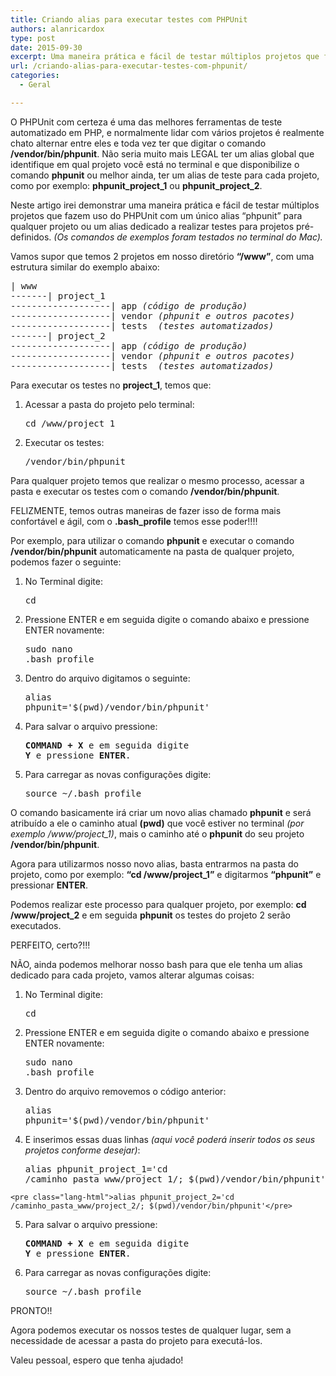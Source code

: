 ```yaml
---
title: Criando alias para executar testes com PHPUnit
authors: alanricardox
type: post
date: 2015-09-30
excerpt: Uma maneira prática e fácil de testar múltiplos projetos que fazem uso do PHPUnit com um único alias "phpunit" para qualquer projeto ou um alias dedicado a realizar testes para projetos pré-definidos.
url: /criando-alias-para-executar-testes-com-phpunit/
categories:
  - Geral

---
```

O PHPUnit com certeza é uma das melhores ferramentas de teste automatizado em PHP, e normalmente lidar com vários projetos é realmente chato alternar entre eles e toda vez ter que digitar o comando **/vendor/bin/phpunit**. Não seria muito mais LEGAL ter um alias global que identifique em qual projeto você está no terminal e que disponibilize o comando **phpunit** ou melhor ainda, ter um alias de teste para cada projeto, como por exemplo: **phpunit\_project\_1** ou **phpunit\_project\_2**.

Neste artigo irei demonstrar uma maneira prática e fácil de testar múltiplos projetos que fazem uso do PHPUnit com um único alias &#8220;phpunit&#8221; para qualquer projeto ou um alias dedicado a realizar testes para projetos pré-definidos. _(Os comandos de exemplos foram testados no terminal do Mac)._

Vamos supor que temos 2 projetos em nosso diretório **&#8220;/www&#8221;**, com uma estrutura similar do exemplo abaixo:

<pre class="lang-html">| www
-------| project_1
-------------------| app<em> (código de produção)</em>
-------------------| vendor<em> (phpunit e outros pacotes)</em>
-------------------| tests <em> (testes automatizados)</em>
-------| project_2
-------------------| app<em> (código de produção)</em>
-------------------| vendor<em> (phpunit e outros pacotes)</em>
-------------------| tests <em> (testes automatizados)</em>
</pre>

Para executar os testes no **project_1**, temos que: 

  1. Acessar a pasta do projeto pelo terminal: <pre class="lang-html">cd /www/project_1</pre>

  2. Executar os testes: <pre class="lang-html">/vendor/bin/phpunit</pre>

Para qualquer projeto temos que realizar o mesmo processo, acessar a pasta e executar os testes com o comando **/vendor/bin/phpunit**.

FELIZMENTE, temos outras maneiras de fazer isso de forma mais confortável e ágil, com o **.bash_profile** temos esse poder!!!!

Por exemplo, para utilizar o comando **phpunit** e executar o comando **/vendor/bin/phpunit** automaticamente na pasta de qualquer projeto, podemos fazer o seguinte:

  1. No Terminal digite: <pre class="lang-html">cd</pre>

  2. Pressione ENTER e em seguida digite o comando abaixo e pressione ENTER novamente: <pre class="lang-html">sudo nano .bash_profile</pre>

  3. Dentro do arquivo digitamos o seguinte: <pre class="lang-html">alias phpunit='$(pwd)/vendor/bin/phpunit'</pre>

  4. Para salvar o arquivo pressione: <pre class="lang-html"><strong>COMMAND + X</strong> e em seguida digite <strong>Y</strong> e pressione <strong>ENTER</strong>.</pre>

  5. Para carregar as novas configurações digite: <pre class="lang-html">source ~/.bash_profile</pre>

O comando basicamente irá criar um novo alias chamado **phpunit** e será atribuído a ele o caminho atual **(pwd)** que você estiver no terminal _(por exemplo /www/project_1)_, mais o caminho até o **phpunit** do seu projeto **/vendor/bin/phpunit**.

Agora para utilizarmos nosso novo alias, basta entrarmos na pasta do projeto, como por exemplo: **&#8220;cd /www/project_1&#8221;** e digitarmos **&#8220;phpunit&#8221;** e pressionar **ENTER**.

Podemos realizar este processo para qualquer projeto, por exemplo: **cd /www/project_2** e em seguida **phpunit** os testes do projeto 2 serão executados.

PERFEITO, certo?!!!
  
NÃO, ainda podemos melhorar nosso bash para que ele tenha um alias dedicado para cada projeto, vamos alterar algumas coisas:

  1. No Terminal digite: <pre class="lang-html">cd</pre>

  2. Pressione ENTER e em seguida digite o comando abaixo e pressione ENTER novamente: <pre class="lang-html">sudo nano .bash_profile</pre>

  3. Dentro do arquivo removemos o código anterior: <pre class="lang-html">alias phpunit='$(pwd)/vendor/bin/phpunit'</pre>

  4. E inserimos essas duas linhas _(aqui você poderá inserir todos os seus projetos conforme desejar)_:</p> <pre class="lang-html">alias phpunit_project_1='cd /caminho_pasta_www/project_1/; $(pwd)/vendor/bin/phpunit'</pre>
    
    <pre class="lang-html">alias phpunit_project_2='cd /caminho_pasta_www/project_2/; $(pwd)/vendor/bin/phpunit'</pre>

  5. Para salvar o arquivo pressione: <pre class="lang-html"><strong>COMMAND + X</strong> e em seguida digite <strong>Y</strong> e pressione <strong>ENTER</strong>.</pre>

  6. Para carregar as novas configurações digite: <pre class="lang-html">source ~/.bash_profile</pre>

PRONTO!!
  
Agora podemos executar os nossos testes de qualquer lugar, sem a necessidade de acessar a pasta do projeto para executá-los.

Valeu pessoal, espero que tenha ajudado!